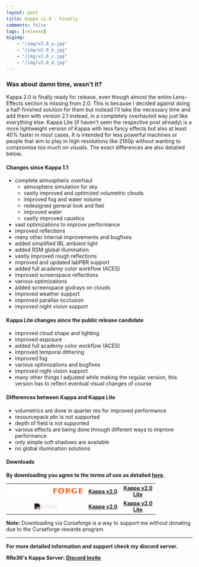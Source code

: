 ```yaml
---
layout: post
title: Kappa v2.0 - Finally
comments: false
tags: [release]
bigimg: 
    - "/img/v2.0_a.jpg"
    - "/img/v2.0_b.jpg"
    - "/img/v2.0_c.jpg"
    - "/img/v2.0_d.jpg"
---
```


### **Was about damn time, wasn't it?**

Kappa 2.0 is finally ready for release, even though almost the entire Lens-Effects section is missing from 2.0. This is because I decided against doing a half-finished solution for them but instead I'll take the necessary time and add them with version 2.1 instead, in a completely overhauled way just like everything else. Kappa Lite (if haven't seen the respective post already) is a more lightweight version of Kappa with less fancy effects but also at least 40% faster in most cases. It is intended for less powerful machines or people that aim to play in high resolutions like 2160p without wanting to compromise too much on visuals. The exact differences are also detailed below.

#### Changes since Kappa 1.1

* complete atmospheric overhaul
  * atmosphere simulation for sky
  * vastly improved and optimized volumetric clouds
  * improved fog and water volume
  * redesigned general look and feel
  * improved water
  * vastly improved caustics
* vast optimizations to improve performance
* improved reflections
* many other internal improvements and bugfixes
* added simplified IBL ambient light
* added RSM global illumination
* vastly improved rough reflections
* improved and updated labPBR support
* added full academy color workflow (ACES)
* improved screenspace reflections
* various optimizations
* added screenspace godrays on clouds
* improved weather support
* improved parallax occlusion
* improved night vision support

#### Kappa Lite changes since the public release candidate

* improved cloud shape and lighting
* improved exposure
* added full academy color workflow (ACES)
* improved temporal dithering
* improved fog
* various optimizations and bugfixes
* improved night vision support
* many other things I adjusted while making the regular version, this version has to reflect eventual visual changes of course

#### **Differences between Kappa and Kappa Lite**

* volumetrics are done in quarter res for improved performance
* resourcepack pbr is not supported
* depth of field is not supported
* various effects are being done through different ways to improve performance
* only simple soft shadows are available
* no global illumination solutions

#### **Downloads**

**By downloading you agree to the terms of use as detailed [here](https://rre36.github.io/kappa_shader_web/license/).**

<table style="width:80%; border:none; background:none">
    <tr style="border:none; background:none; height: 40px">
        <th style="width:40%; border:none; background:none">
            <a href="https://www.curseforge.com/minecraft/customization/kappa-shader-by-rre36">
            <img alt="Curseforge" style="max-width:200px" src="https://raw.githubusercontent.com/rre36/rre36.github.io/master/img/curseforge.png"></a>
        </th>
        <th style="width:30%; border:none; background:none">
            <a href="https://www.curseforge.com/minecraft/customization/kappa-shader-by-rre36/files/2854508">Kappa v2.0</a>
        </th>
        <th style="width:30%; border:none; background:none">
            <a href="https://www.curseforge.com/minecraft/customization/kappa-shader-by-rre36/files/2854509">Kappa v2.0 Lite</a>
        </th>
    </tr>
    <tr style="border:none; background:none; height: 40px">
        <th style="width:40%; border:none; background:none">
            <img alt="Github" style="max-width:100px; filter:invert(100%)" src="https://github.githubassets.com/images/modules/logos_page/GitHub-Logo.png">
        </th>
        <th style="width:30%; border:none; background:none">
            <a href="https://github.com/rre36/kappa_shader_web/releases/download/v2.0/Kappa_v2.0.zip">Kappa v2.0</a>
        </th>
        <th style="width:30%; border:none; background:none">
            <a href="https://github.com/rre36/kappa_shader_web/releases/download/v2.0/Kappa_v2.0_Lite.zip">Kappa v2.0 Lite</a>
        </th>
    </tr>
</table>

**Note:** Downloading via Curseforge is a way to support me without donating due to the Curseforge rewards program.


***

**For more detailed information and support check my discord server.**

**RRe36's Kappa Server: [Discord Invite](https://discord.gg/y5xzQ6H)**